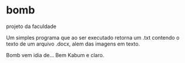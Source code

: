 # bomb
projeto da faculdade

Um simples programa que ao ser executado retorna um .txt contendo o texto de um arquivo .docx, alem das imagens em texto.

Bomb vem idia de... Bem Kabum e claro.
